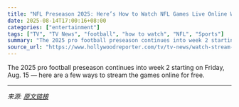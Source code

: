 ```yaml
---
title: "NFL Preseason 2025: Here’s How to Watch NFL Games Live Online Without Cable"
date: 2025-08-14T17:00:16+08:00
categories: ["entertainment"]
tags: ["TV", "TV News", "football", "how to watch", "NFL", "Sports"]
summary: "The 2025 pro football preseason continues into week 2 starting on Friday, Aug. 15 — here are a few ways to stream the games online for free."
source_url: "https://www.hollywoodreporter.com/tv/tv-news/watch-stream-nfl-preseason-games-online-1236339529/"
---
```


The 2025 pro football preseason continues into week 2 starting on Friday, Aug. 15 — here are a few ways to stream the games online for free.

---

*来源: [原文链接](https://www.hollywoodreporter.com/tv/tv-news/watch-stream-nfl-preseason-games-online-1236339529/)*
